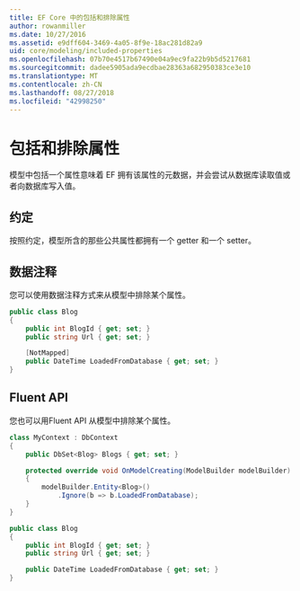```yaml
---
title: EF Core 中的包括和排除属性
author: rowanmiller
ms.date: 10/27/2016
ms.assetid: e9dff604-3469-4a05-8f9e-18ac281d82a9
uid: core/modeling/included-properties
ms.openlocfilehash: 07b70e4517b67490e04a9ec9fa22b9b5d5217681
ms.sourcegitcommit: dadee5905ada9ecdbae28363a682950383ce3e10
ms.translationtype: MT
ms.contentlocale: zh-CN
ms.lasthandoff: 08/27/2018
ms.locfileid: "42998250"
---
```

# <a name="including--excluding-properties"></a>包括和排除属性

模型中包括一个属性意味着 EF 拥有该属性的元数据，并会尝试从数据库读取值或者向数据库写入值。

## <a name="conventions"></a>约定

按照约定，模型所含的那些公共属性都拥有一个 getter 和一个 setter。

## <a name="data-annotations"></a>数据注释

您可以使用数据注释方式来从模型中排除某个属性。

<!-- [!code-csharp[Main](samples/core/Modeling/DataAnnotations/Samples/IgnoreProperty.cs?highlight=6)] -->
``` csharp
public class Blog
{
    public int BlogId { get; set; }
    public string Url { get; set; }

    [NotMapped]
    public DateTime LoadedFromDatabase { get; set; }
}
```

## <a name="fluent-api"></a>Fluent API

您也可以用Fluent API 从模型中排除某个属性。

<!-- [!code-csharp[Main](samples/core/Modeling/FluentAPI/Samples/IgnoreProperty.cs?highlight=7,8)] -->
``` csharp
class MyContext : DbContext
{
    public DbSet<Blog> Blogs { get; set; }

    protected override void OnModelCreating(ModelBuilder modelBuilder)
    {
        modelBuilder.Entity<Blog>()
            .Ignore(b => b.LoadedFromDatabase);
    }
}

public class Blog
{
    public int BlogId { get; set; }
    public string Url { get; set; }

    public DateTime LoadedFromDatabase { get; set; }
}
```
